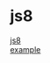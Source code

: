 # js8

<a href="https://youtu.be/PU4du9sx6_w">js8</a><br/>
<a href="https://andrii-portfolio.demo.gvia.group/mobile-menu.html">example</a>
